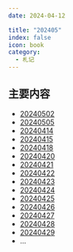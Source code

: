 ```yaml
---
date: 2024-04-12

title: "202405"
index: false
icon: book
category:
  - 札记
---
```


<Catalog />

<!-- more -->

## 主要内容

- [20240502](20240502/20240502.md)
- [20240505](20240505/20240505.md)
- [20240414](20240414.md)
- [20240415](20240415.md)
- [20240418](20240418.md)
- [20240420](20240420.md)
- [20240421](20240421.md)
- [20240422](20240422.md)
- [20240423](20240423.md)
- [20240424](20240424.md)
- [20240425](20240425.md)
- [20240426](20240426.md)
- [20240427](20240427.md)
- [20240428](20240428.md)
- [20240429](20240429.md)
- ...





